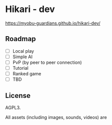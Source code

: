 # Hikari - dev

https://myobu-guardians.github.io/hikari-dev/

## Roadmap

* [ ] Local play
* [ ] Simple AI
* [ ] PvP (by peer to peer connection)
* [ ] Tutorial 
* [ ] Ranked game
* [ ] TBD

## License

AGPL3. 

All assets (including images, sounds, videos) are 